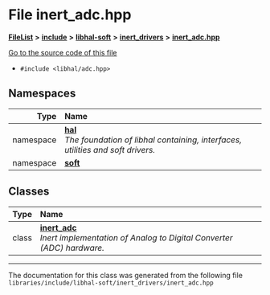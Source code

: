 

# File inert\_adc.hpp



[**FileList**](files.md) **>** [**include**](dir_cba0faac6e93618a6e2539705915bd70.md) **>** [**libhal-soft**](dir_d4bad6877cf31bc2d39b696d7a305013.md) **>** [**inert\_drivers**](dir_140c0a66abe76384f84bfc7661372b14.md) **>** [**inert\_adc.hpp**](inert__adc_8hpp.md)

[Go to the source code of this file](inert__adc_8hpp_source.md)



* `#include <libhal/adc.hpp>`













## Namespaces

| Type | Name |
| ---: | :--- |
| namespace | [**hal**](namespacehal.md) <br>_The foundation of libhal containing, interfaces, utilities and soft drivers._  |
| namespace | [**soft**](namespacehal_1_1soft.md) <br> |


## Classes

| Type | Name |
| ---: | :--- |
| class | [**inert\_adc**](classhal_1_1soft_1_1inert__adc.md) <br>_Inert implementation of Analog to Digital Converter (ADC) hardware._  |



















































------------------------------
The documentation for this class was generated from the following file `libraries/include/libhal-soft/inert_drivers/inert_adc.hpp`

